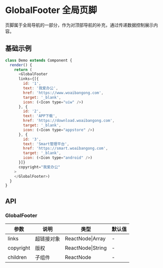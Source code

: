 GlobalFooter 全局页脚
===

页脚属于全局导航的一部分，作为对顶部导航的补充，通过传递数据控制展示内容。

## 基础示例

<!--DemoStart--> 
```js
class Demo extends Component {
  render() {
    return (
      <GlobalFooter
      links={[{
        id: '1',
        text: '我爱办公',
        href: 'https://www.woaibangong.com',
        target: '_blank',
        icon: (<Icon type="uiw" />)
      }, {
        id: '2',
        text: 'APP下载',
        href: 'https://download.woaibangong.com',
        target: '_blank',
        icon: (<Icon type="appstore" />)
      }, {
        id: '3',
        text: 'Smart管理平台',
        href: 'https://smart.woaibangong.com',
        target: '_blank',
        icon: (<Icon type="android" />)
      }]}
      copyright="我爱办公"
    >
    </GlobalFooter>)
  }
}
```
<!--End-->

## API

### GlobalFooter

| 参数 | 说明 | 类型 | 默认值 |
|--------- |-------- |--------- |-------- |
| links | 超链接对象 | ReactNode\|Array | - |
| copyright | 版权 | ReactNode\|String | - |
| children |子组件 | ReactNode | - |
